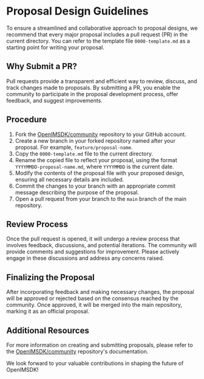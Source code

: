 # Proposal Design Guidelines

To ensure a streamlined and collaborative approach to proposal designs, we recommend that every major proposal includes a pull request (PR) in the current directory. You can refer to the template file `0000-template.md` as a starting point for writing your proposal.

## Why Submit a PR?

Pull requests provide a transparent and efficient way to review, discuss, and track changes made to proposals. By submitting a PR, you enable the community to participate in the proposal development process, offer feedback, and suggest improvements.

## Procedure

1. Fork the [OpenIMSDK/community](https://github.com/OpenIMSDK/community) repository to your GitHub account.
2. Create a new branch in your forked repository named after your proposal. For example, `feature/proposal-name`.
3. Copy the `0000-template.md` file to the current directory.
4. Rename the copied file to reflect your proposal, using the format `YYYYMMDD-proposal-name.md`, where `YYYYMMDD` is the current date.
5. Modify the contents of the proposal file with your proposed design, ensuring all necessary details are included.
6. Commit the changes to your branch with an appropriate commit message describing the purpose of the proposal.
7. Open a pull request from your branch to the `main` branch of the main repository.

## Review Process

Once the pull request is opened, it will undergo a review process that involves feedback, discussions, and potential iterations. The community will provide comments and suggestions for improvement. Please actively engage in these discussions and address any concerns raised.

## Finalizing the Proposal

After incorporating feedback and making necessary changes, the proposal will be approved or rejected based on the consensus reached by the community. Once approved, it will be merged into the main repository, marking it as an official proposal.

## Additional Resources

For more information on creating and submitting proposals, please refer to the [OpenIMSDK/community](https://github.com/OpenIMSDK/community) repository's documentation.

We look forward to your valuable contributions in shaping the future of OpenIMSDK!